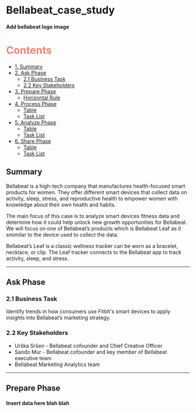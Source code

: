 # Bellabeat_case_study

#### Add bellabeat logo image

# <span style="color:#FA8072"> Contents </span>
- [1. Summary](#Summary)
- [2. Ask Phase](#Ask-Phase)
  - [2.1 Business Task](#Business-Task)
  - [2.2 Key Stakeholders](#2.2-Key-Stakeholders)
- [3. Prepare Phase](#Prepare-Phase)
  - [Horizontal Rule](#horizontal-rule)
- [4. Process Phase](#extended-syntax)
  - [Table](#table)
  - [Task List](#task-list)
- [5. Analyze Phase](#extended-syntax)
  - [Table](#table)
  - [Task List](#task-list)
- [6. Share Phase](#extended-syntax)
  - [Table](#table)
  - [Task List](#task-list)

## Summary
Bellabeat is a high-tech company that manufactures health-focused smart products for women. They offer different smart devices that collect data on activity, sleep, stress, and reproductive health to empower women with knowledge about their own health and habits. 

The main focus of this case is to analyze smart devices fitness data and determine how it could help unlock new growth opportunities for Bellabeat. We will focus on one of Bellabeat’s products which is Bellabeat Leaf as it smimilar to the device used to collect the data.

Bellabeat’s Leaf is a classic wellness tracker can be worn as a bracelet, necklace, or clip. The Leaf tracker connects
to the Bellabeat app to track activity, sleep, and stress.
___
## Ask Phase

### 2.1 Business Task

Identify trends in how consumers use Fitbit's smart devices to apply insights into Bellabeat’s marketing strategy. 

### 2.2 Key Stakeholders 

* Urška Sršen - Bellabeat cofounder and Chief Creative Officer 
* Sando Mur - Bellabeat cofounder and key member of Bellabeat executive team 
* Bellabeat Marketing Analytics team
___
## Prepare Phase

#### Insert data here blah blah
